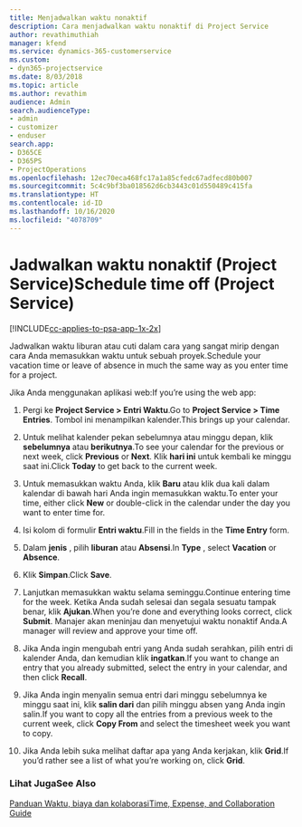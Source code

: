 ```yaml
---
title: Menjadwalkan waktu nonaktif
description: Cara menjadwalkan waktu nonaktif di Project Service
author: revathimuthiah
manager: kfend
ms.service: dynamics-365-customerservice
ms.custom:
- dyn365-projectservice
ms.date: 8/03/2018
ms.topic: article
ms.author: revathim
audience: Admin
search.audienceType:
- admin
- customizer
- enduser
search.app:
- D365CE
- D365PS
- ProjectOperations
ms.openlocfilehash: 12ec70eca468fc17a1a85cfedc67adfecd80b007
ms.sourcegitcommit: 5c4c9bf3ba018562d6cb3443c01d550489c415fa
ms.translationtype: HT
ms.contentlocale: id-ID
ms.lasthandoff: 10/16/2020
ms.locfileid: "4078709"
---
```

# <a name="schedule-time-off-project-service"></a><span data-ttu-id="b19c7-103">Jadwalkan waktu nonaktif (Project Service)</span><span class="sxs-lookup"><span data-stu-id="b19c7-103">Schedule time off (Project Service)</span></span>

[!INCLUDE[cc-applies-to-psa-app-1x-2x](../includes/cc-applies-to-psa-app-1x-2x.md)]

<span data-ttu-id="b19c7-104">Jadwalkan waktu liburan atau cuti dalam cara yang sangat mirip dengan cara Anda memasukkan waktu untuk sebuah proyek.</span><span class="sxs-lookup"><span data-stu-id="b19c7-104">Schedule your vacation time or leave of absence in much the same way as you enter time for a project.</span></span>  
  
 <span data-ttu-id="b19c7-105">Jika Anda menggunakan aplikasi web:</span><span class="sxs-lookup"><span data-stu-id="b19c7-105">If you’re using the web app:</span></span>  
  
1.  <span data-ttu-id="b19c7-106">Pergi ke **Project Service > Entri Waktu**.</span><span class="sxs-lookup"><span data-stu-id="b19c7-106">Go to **Project Service > Time Entries**.</span></span> <span data-ttu-id="b19c7-107">Tombol ini menampilkan kalender.</span><span class="sxs-lookup"><span data-stu-id="b19c7-107">This brings up your calendar.</span></span>  
  
2.  <span data-ttu-id="b19c7-108">Untuk melihat kalender pekan sebelumnya atau minggu depan, klik **sebelumnya** atau **berikutnya**.</span><span class="sxs-lookup"><span data-stu-id="b19c7-108">To see your calendar for the previous or next week, click **Previous** or **Next**.</span></span> <span data-ttu-id="b19c7-109">Klik **hari ini** untuk kembali ke minggu saat ini.</span><span class="sxs-lookup"><span data-stu-id="b19c7-109">Click **Today** to get back to the current week.</span></span>  
  
3.  <span data-ttu-id="b19c7-110">Untuk memasukkan waktu Anda, klik **Baru** atau klik dua kali dalam kalendar di bawah hari Anda ingin memasukkan waktu.</span><span class="sxs-lookup"><span data-stu-id="b19c7-110">To enter your time, either click **New** or double-click in the calendar under the day you want to enter time for.</span></span>  
  
4.  <span data-ttu-id="b19c7-111">Isi kolom di formulir **Entri waktu**.</span><span class="sxs-lookup"><span data-stu-id="b19c7-111">Fill in the fields in the **Time Entry** form.</span></span>  
  
5.  <span data-ttu-id="b19c7-112">Dalam **jenis** , pilih **liburan** atau **Absensi**.</span><span class="sxs-lookup"><span data-stu-id="b19c7-112">In **Type** , select **Vacation** or **Absence**.</span></span>  
  
6.  <span data-ttu-id="b19c7-113">Klik **Simpan**.</span><span class="sxs-lookup"><span data-stu-id="b19c7-113">Click **Save**.</span></span>  
  
7.  <span data-ttu-id="b19c7-114">Lanjutkan memasukkan waktu selama seminggu.</span><span class="sxs-lookup"><span data-stu-id="b19c7-114">Continue entering time for the week.</span></span> <span data-ttu-id="b19c7-115">Ketika Anda sudah selesai dan segala sesuatu tampak benar, klik **Ajukan**.</span><span class="sxs-lookup"><span data-stu-id="b19c7-115">When you’re done and everything looks correct, click **Submit**.</span></span> <span data-ttu-id="b19c7-116">Manajer akan meninjau dan menyetujui waktu nonaktif Anda.</span><span class="sxs-lookup"><span data-stu-id="b19c7-116">A manager will review and approve your time off.</span></span>  
  
8.  <span data-ttu-id="b19c7-117">Jika Anda ingin mengubah entri yang Anda sudah serahkan, pilih entri di kalender Anda, dan kemudian klik **ingatkan**.</span><span class="sxs-lookup"><span data-stu-id="b19c7-117">If you want to change an entry that you already submitted, select the entry in your calendar, and then click **Recall**.</span></span>  
  
9. <span data-ttu-id="b19c7-118">Jika Anda ingin menyalin semua entri dari minggu sebelumnya ke minggu saat ini, klik **salin dari** dan pilih minggu absen yang Anda ingin salin.</span><span class="sxs-lookup"><span data-stu-id="b19c7-118">If you want to copy all the entries from a previous week to the current week, click **Copy From** and select the timesheet week you want to copy.</span></span>  
  
10. <span data-ttu-id="b19c7-119">Jika Anda lebih suka melihat daftar apa yang Anda kerjakan, klik **Grid**.</span><span class="sxs-lookup"><span data-stu-id="b19c7-119">If you’d rather see a list of what you’re working on, click **Grid**.</span></span>  
  
### <a name="see-also"></a><span data-ttu-id="b19c7-120">Lihat Juga</span><span class="sxs-lookup"><span data-stu-id="b19c7-120">See Also</span></span>  
 [<span data-ttu-id="b19c7-121">Panduan Waktu, biaya dan kolaborasi</span><span class="sxs-lookup"><span data-stu-id="b19c7-121">Time, Expense, and Collaboration Guide</span></span>](../psa/time-expense-collaboration-guide.md)
